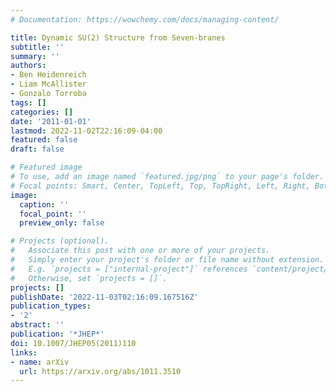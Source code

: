```yaml
---
# Documentation: https://wowchemy.com/docs/managing-content/

title: Dynamic SU(2) Structure from Seven-branes
subtitle: ''
summary: ''
authors:
- Ben Heidenreich
- Liam McAllister
- Gonzalo Torroba
tags: []
categories: []
date: '2011-01-01'
lastmod: 2022-11-02T22:16:09-04:00
featured: false
draft: false

# Featured image
# To use, add an image named `featured.jpg/png` to your page's folder.
# Focal points: Smart, Center, TopLeft, Top, TopRight, Left, Right, BottomLeft, Bottom, BottomRight.
image:
  caption: ''
  focal_point: ''
  preview_only: false

# Projects (optional).
#   Associate this post with one or more of your projects.
#   Simply enter your project's folder or file name without extension.
#   E.g. `projects = ["internal-project"]` references `content/project/deep-learning/index.md`.
#   Otherwise, set `projects = []`.
projects: []
publishDate: '2022-11-03T02:16:09.167516Z'
publication_types:
- '2'
abstract: ''
publication: '*JHEP*'
doi: 10.1007/JHEP05(2011)110
links:
- name: arXiv
  url: https://arxiv.org/abs/1011.3510
---
```

